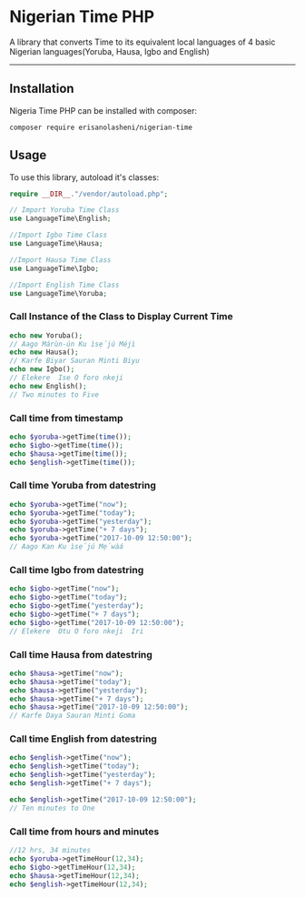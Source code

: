 # Nigerian Time PHP

A library that converts Time to its equivalent local languages of 4 basic Nigerian languages(Yoruba, Hausa, Igbo and English)


**********
## Installation
Nigeria Time PHP can be installed with composer:
```
composer require erisanolasheni/nigerian-time
```

## Usage
To use this library, autoload it's classes:
``` php
require __DIR__."/vendor/autoload.php";

// Import Yoruba Time Class
use LanguageTime\English;

//Import Igbo Time Class
use LanguageTime\Hausa;

//Import Hausa Time Class
use LanguageTime\Igbo;

//Import English Time Class
use LanguageTime\Yoruba;
```
### Call Instance of the Class to Display Current Time
```php
echo new Yoruba();
// Aago Márùn-ún Ku ìsẹ́jú Méjì
echo new Hausa();
// Karfe Biyar Sauran Minti Biyu
echo new Igbo();
// Elekere  Ise O foro nkeji
echo new English();
// Two minutes to Five
```


### Call time from timestamp

```php
echo $yoruba->getTime(time());
echo $igbo->getTime(time());
echo $hausa->getTime(time());
echo $english->getTime(time());
```
### Call time Yoruba from datestring

```php
echo $yoruba->getTime("now");
echo $yoruba->getTime("today");
echo $yoruba->getTime("yesterday");
echo $yoruba->getTime("+ 7 days");
echo $yoruba->getTime("2017-10-09 12:50:00");
// Aago Kan Ku ìsẹ́jú Mẹ́wàá
```
### Call time Igbo from datestring

```php
echo $igbo->getTime("now");
echo $igbo->getTime("today");
echo $igbo->getTime("yesterday");
echo $igbo->getTime("+ 7 days");
echo $igbo->getTime("2017-10-09 12:50:00");
// Elekere  Otu O foro nkeji  Iri
```
### Call time Hausa from datestring

```php
echo $hausa->getTime("now");
echo $hausa->getTime("today");
echo $hausa->getTime("yesterday");
echo $hausa->getTime("+ 7 days");
echo $hausa->getTime("2017-10-09 12:50:00");
// Karfe Daya Sauran Minti Goma
```
### Call time English from datestring

```php
echo $english->getTime("now");
echo $english->getTime("today");
echo $english->getTime("yesterday");
echo $english->getTime("+ 7 days");

echo $english->getTime("2017-10-09 12:50:00");
// Ten minutes to One
```
### Call time from hours and minutes

```php
//12 hrs, 34 minutes
echo $yoruba->getTimeHour(12,34);
echo $igbo->getTimeHour(12,34);
echo $hausa->getTimeHour(12,34);
echo $english->getTimeHour(12,34);
```